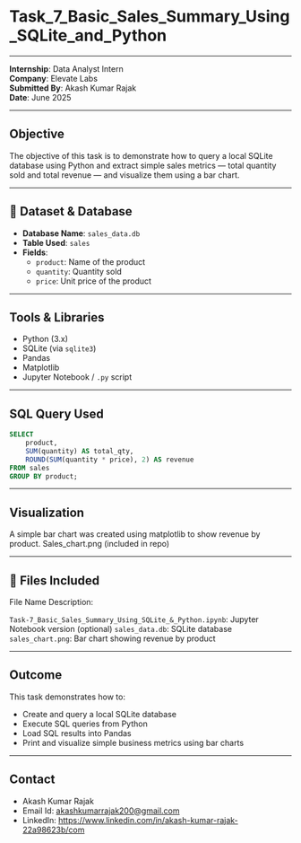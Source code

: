 # Task_7_Basic_Sales_Summary_Using_SQLite_and_Python

---

**Internship**: Data Analyst Intern  
**Company**: Elevate Labs  
**Submitted By**: Akash Kumar Rajak  
**Date**: June 2025

---

## Objective

The objective of this task is to demonstrate how to query a local SQLite database using Python and extract simple sales metrics — total quantity sold and total revenue — and visualize them using a bar chart.

---

## 📁 Dataset & Database

- **Database Name**: `sales_data.db`
- **Table Used**: `sales`
- **Fields**:
  - `product`: Name of the product
  - `quantity`: Quantity sold
  - `price`: Unit price of the product

---

## Tools & Libraries

- Python (3.x)
- SQLite (via `sqlite3`)
- Pandas
- Matplotlib
- Jupyter Notebook / `.py` script

---

## SQL Query Used

```sql
SELECT 
    product, 
    SUM(quantity) AS total_qty, 
    ROUND(SUM(quantity * price), 2) AS revenue 
FROM sales 
GROUP BY product;
```
---

## Visualization
A simple bar chart was created using matplotlib to show revenue by product.
Sales_chart.png (included in repo)

---

## 📂 Files Included

File Name	Description:

`Task-7_Basic_Sales_Summary_Using_SQLite_&_Python.ipynb`:	Jupyter Notebook version (optional)
`sales_data.db`:	SQLite database 
`sales_chart.png`:	Bar chart showing revenue by product

---

## Outcome

This task demonstrates how to:

- Create and query a local SQLite database
- Execute SQL queries from Python
- Load SQL results into Pandas
- Print and visualize simple business metrics using bar charts

---

## Contact

- Akash Kumar Rajak
- Email Id: akashkumarrajak200@gmail.com
- LinkedIn: https://www.linkedin.com/in/akash-kumar-rajak-22a98623b/com

